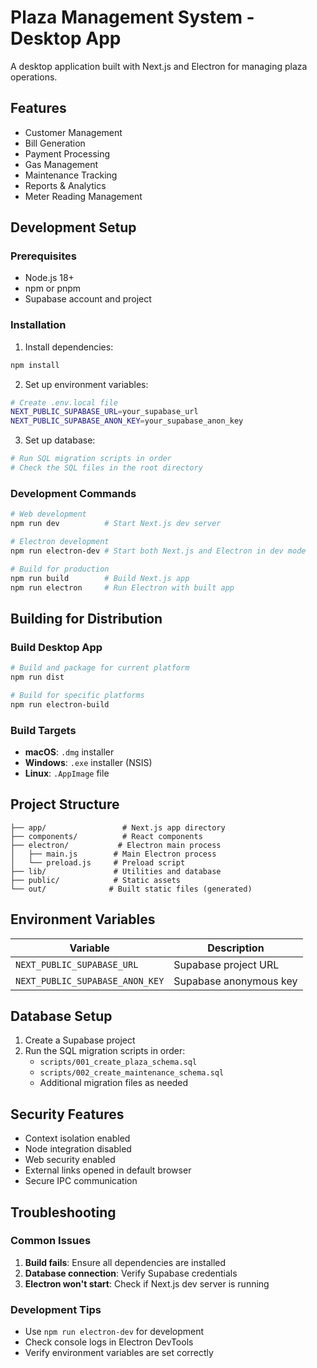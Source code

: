 # Plaza Management System - Desktop App

A desktop application built with Next.js and Electron for managing plaza operations.

## Features

- Customer Management
- Bill Generation
- Payment Processing
- Gas Management
- Maintenance Tracking
- Reports & Analytics
- Meter Reading Management

## Development Setup

### Prerequisites

- Node.js 18+ 
- npm or pnpm
- Supabase account and project

### Installation

1. Install dependencies:
```bash
npm install
```

2. Set up environment variables:
```bash
# Create .env.local file
NEXT_PUBLIC_SUPABASE_URL=your_supabase_url
NEXT_PUBLIC_SUPABASE_ANON_KEY=your_supabase_anon_key
```

3. Set up database:
```bash
# Run SQL migration scripts in order
# Check the SQL files in the root directory
```

### Development Commands

```bash
# Web development
npm run dev          # Start Next.js dev server

# Electron development
npm run electron-dev # Start both Next.js and Electron in dev mode

# Build for production
npm run build        # Build Next.js app
npm run electron     # Run Electron with built app
```

## Building for Distribution

### Build Desktop App

```bash
# Build and package for current platform
npm run dist

# Build for specific platforms
npm run electron-build
```

### Build Targets

- **macOS**: `.dmg` installer
- **Windows**: `.exe` installer (NSIS)
- **Linux**: `.AppImage` file

## Project Structure

```
├── app/                 # Next.js app directory
├── components/          # React components
├── electron/           # Electron main process
│   ├── main.js        # Main Electron process
│   └── preload.js     # Preload script
├── lib/               # Utilities and database
├── public/            # Static assets
└── out/              # Built static files (generated)
```

## Environment Variables

| Variable | Description |
|----------|-------------|
| `NEXT_PUBLIC_SUPABASE_URL` | Supabase project URL |
| `NEXT_PUBLIC_SUPABASE_ANON_KEY` | Supabase anonymous key |

## Database Setup

1. Create a Supabase project
2. Run the SQL migration scripts in order:
   - `scripts/001_create_plaza_schema.sql`
   - `scripts/002_create_maintenance_schema.sql`
   - Additional migration files as needed

## Security Features

- Context isolation enabled
- Node integration disabled
- Web security enabled
- External links opened in default browser
- Secure IPC communication

## Troubleshooting

### Common Issues

1. **Build fails**: Ensure all dependencies are installed
2. **Database connection**: Verify Supabase credentials
3. **Electron won't start**: Check if Next.js dev server is running

### Development Tips

- Use `npm run electron-dev` for development
- Check console logs in Electron DevTools
- Verify environment variables are set correctly

